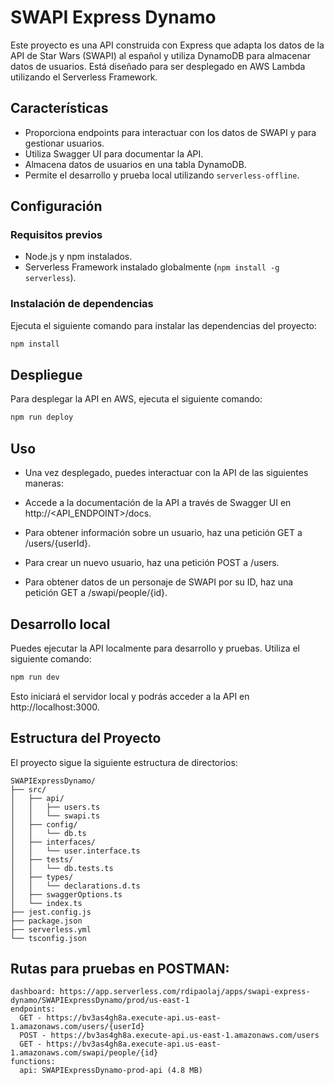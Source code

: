 # SWAPI Express Dynamo

Este proyecto es una API construida con Express que adapta los datos de la API de Star Wars (SWAPI) al español y utiliza DynamoDB para almacenar datos de usuarios. Está diseñado para ser desplegado en AWS Lambda utilizando el Serverless Framework.

## Características

- Proporciona endpoints para interactuar con los datos de SWAPI y para gestionar usuarios.
- Utiliza Swagger UI para documentar la API.
- Almacena datos de usuarios en una tabla DynamoDB.
- Permite el desarrollo y prueba local utilizando `serverless-offline`.

## Configuración

### Requisitos previos

- Node.js y npm instalados.
- Serverless Framework instalado globalmente (`npm install -g serverless`).

### Instalación de dependencias

Ejecuta el siguiente comando para instalar las dependencias del proyecto:

```bash
npm install
```

## Despliegue

Para desplegar la API en AWS, ejecuta el siguiente comando:

```bash
npm run deploy
```

## Uso

  - Una vez desplegado, puedes interactuar con la API de las siguientes maneras:

  - Accede a la documentación de la API a través de Swagger UI en http://<API_ENDPOINT>/docs.
  - Para obtener información sobre un usuario, haz una petición GET a /users/{userId}.
  - Para crear un nuevo usuario, haz una petición POST a /users.
  - Para obtener datos de un personaje de SWAPI por su ID, haz una petición GET a /swapi/people/{id}.

## Desarrollo local
  
  Puedes ejecutar la API localmente para desarrollo y pruebas. Utiliza el siguiente comando:

```bash
npm run dev
```

Esto iniciará el servidor local y podrás acceder a la API en http://localhost:3000.

## Estructura del Proyecto
  
  El proyecto sigue la siguiente estructura de directorios:

```
SWAPIExpressDynamo/
├── src/
│   ├── api/
│   │   ├── users.ts
│   │   └── swapi.ts
│   ├── config/
│   │   └── db.ts
│   ├── interfaces/
│   │   └── user.interface.ts
│   ├── tests/
│   │   └── db.tests.ts
│   ├── types/
│   │   └── declarations.d.ts
│   ├── swaggerOptions.ts
│   └── index.ts
├── jest.config.js
├── package.json
├── serverless.yml
└── tsconfig.json
```

## Rutas para pruebas en POSTMAN:

```
dashboard: https://app.serverless.com/rdipaolaj/apps/swapi-express-dynamo/SWAPIExpressDynamo/prod/us-east-1
endpoints:
  GET - https://bv3as4gh8a.execute-api.us-east-1.amazonaws.com/users/{userId}
  POST - https://bv3as4gh8a.execute-api.us-east-1.amazonaws.com/users
  GET - https://bv3as4gh8a.execute-api.us-east-1.amazonaws.com/swapi/people/{id}
functions:
  api: SWAPIExpressDynamo-prod-api (4.8 MB)
```